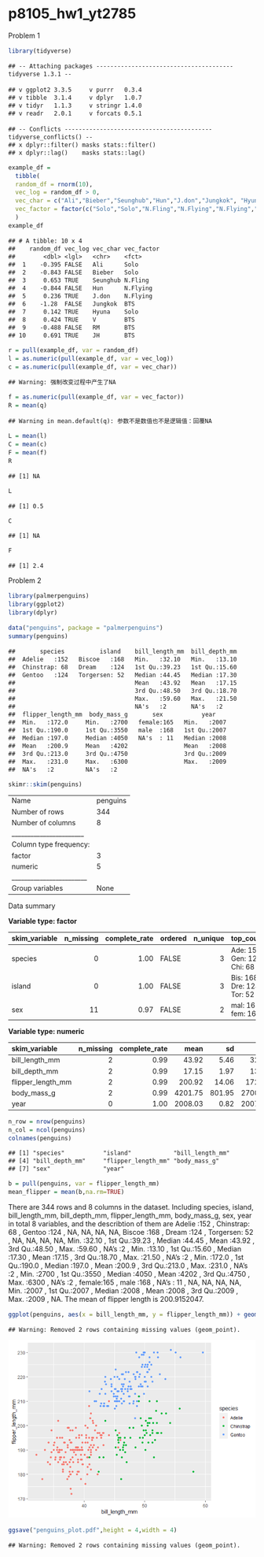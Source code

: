 p8105\_hw1\_yt2785
================

Problem 1

``` r
library(tidyverse)
```

    ## -- Attaching packages --------------------------------------- tidyverse 1.3.1 --

    ## v ggplot2 3.3.5     v purrr   0.3.4
    ## v tibble  3.1.4     v dplyr   1.0.7
    ## v tidyr   1.1.3     v stringr 1.4.0
    ## v readr   2.0.1     v forcats 0.5.1

    ## -- Conflicts ------------------------------------------ tidyverse_conflicts() --
    ## x dplyr::filter() masks stats::filter()
    ## x dplyr::lag()    masks stats::lag()

``` r
example_df = 
  tibble(
  random_df = rnorm(10),
  vec_log = random_df > 0,
  vec_char = c("Ali","Bieber","Seunghub","Hun","J.don","Jungkok", "Hyuna","V","RM","JH"),
  vec_factor = factor(c("Solo","Solo","N.Fling","N.Flying","N.Flying","BTS", "Solo","BTS","BTS","BTS"))
  )
example_df
```

    ## # A tibble: 10 x 4
    ##    random_df vec_log vec_char vec_factor
    ##        <dbl> <lgl>   <chr>    <fct>     
    ##  1    -0.395 FALSE   Ali      Solo      
    ##  2    -0.843 FALSE   Bieber   Solo      
    ##  3     0.653 TRUE    Seunghub N.Fling   
    ##  4    -0.844 FALSE   Hun      N.Flying  
    ##  5     0.236 TRUE    J.don    N.Flying  
    ##  6    -1.28  FALSE   Jungkok  BTS       
    ##  7     0.142 TRUE    Hyuna    Solo      
    ##  8     0.424 TRUE    V        BTS       
    ##  9    -0.488 FALSE   RM       BTS       
    ## 10     0.691 TRUE    JH       BTS

``` r
r = pull(example_df, var = random_df)
l = as.numeric(pull(example_df, var = vec_log))
c = as.numeric(pull(example_df, var = vec_char))
```

    ## Warning: 强制改变过程中产生了NA

``` r
f = as.numeric(pull(example_df, var = vec_factor))
R = mean(q)
```

    ## Warning in mean.default(q): 参数不是数值也不是逻辑值：回覆NA

``` r
L = mean(l)
C = mean(c)
F = mean(f)
R
```

    ## [1] NA

``` r
L
```

    ## [1] 0.5

``` r
C
```

    ## [1] NA

``` r
F
```

    ## [1] 2.4

Problem 2

``` r
library(palmerpenguins)
library(ggplot2)
library(dplyr)
```

``` r
data("penguins", package = "palmerpenguins")
summary(penguins)
```

    ##       species          island    bill_length_mm  bill_depth_mm  
    ##  Adelie   :152   Biscoe   :168   Min.   :32.10   Min.   :13.10  
    ##  Chinstrap: 68   Dream    :124   1st Qu.:39.23   1st Qu.:15.60  
    ##  Gentoo   :124   Torgersen: 52   Median :44.45   Median :17.30  
    ##                                  Mean   :43.92   Mean   :17.15  
    ##                                  3rd Qu.:48.50   3rd Qu.:18.70  
    ##                                  Max.   :59.60   Max.   :21.50  
    ##                                  NA's   :2       NA's   :2      
    ##  flipper_length_mm  body_mass_g       sex           year     
    ##  Min.   :172.0     Min.   :2700   female:165   Min.   :2007  
    ##  1st Qu.:190.0     1st Qu.:3550   male  :168   1st Qu.:2007  
    ##  Median :197.0     Median :4050   NA's  : 11   Median :2008  
    ##  Mean   :200.9     Mean   :4202                Mean   :2008  
    ##  3rd Qu.:213.0     3rd Qu.:4750                3rd Qu.:2009  
    ##  Max.   :231.0     Max.   :6300                Max.   :2009  
    ##  NA's   :2         NA's   :2

``` r
skimr::skim(penguins)
```

|                                                  |          |
|:-------------------------------------------------|:---------|
| Name                                             | penguins |
| Number of rows                                   | 344      |
| Number of columns                                | 8        |
| \_\_\_\_\_\_\_\_\_\_\_\_\_\_\_\_\_\_\_\_\_\_\_   |          |
| Column type frequency:                           |          |
| factor                                           | 3        |
| numeric                                          | 5        |
| \_\_\_\_\_\_\_\_\_\_\_\_\_\_\_\_\_\_\_\_\_\_\_\_ |          |
| Group variables                                  | None     |

Data summary

**Variable type: factor**

| skim\_variable | n\_missing | complete\_rate | ordered | n\_unique | top\_counts                 |
|:---------------|-----------:|---------------:|:--------|----------:|:----------------------------|
| species        |          0 |           1.00 | FALSE   |         3 | Ade: 152, Gen: 124, Chi: 68 |
| island         |          0 |           1.00 | FALSE   |         3 | Bis: 168, Dre: 124, Tor: 52 |
| sex            |         11 |           0.97 | FALSE   |         2 | mal: 168, fem: 165          |

**Variable type: numeric**

| skim\_variable      | n\_missing | complete\_rate |    mean |     sd |     p0 |     p25 |     p50 |    p75 |   p100 | hist  |
|:--------------------|-----------:|---------------:|--------:|-------:|-------:|--------:|--------:|-------:|-------:|:------|
| bill\_length\_mm    |          2 |           0.99 |   43.92 |   5.46 |   32.1 |   39.23 |   44.45 |   48.5 |   59.6 | ▃▇▇▆▁ |
| bill\_depth\_mm     |          2 |           0.99 |   17.15 |   1.97 |   13.1 |   15.60 |   17.30 |   18.7 |   21.5 | ▅▅▇▇▂ |
| flipper\_length\_mm |          2 |           0.99 |  200.92 |  14.06 |  172.0 |  190.00 |  197.00 |  213.0 |  231.0 | ▂▇▃▅▂ |
| body\_mass\_g       |          2 |           0.99 | 4201.75 | 801.95 | 2700.0 | 3550.00 | 4050.00 | 4750.0 | 6300.0 | ▃▇▆▃▂ |
| year                |          0 |           1.00 | 2008.03 |   0.82 | 2007.0 | 2007.00 | 2008.00 | 2009.0 | 2009.0 | ▇▁▇▁▇ |

``` r
n_row = nrow(penguins)
n_col = ncol(penguins)
colnames(penguins)
```

    ## [1] "species"           "island"            "bill_length_mm"   
    ## [4] "bill_depth_mm"     "flipper_length_mm" "body_mass_g"      
    ## [7] "sex"               "year"

``` r
b = pull(penguins, var = flipper_length_mm)
mean_flipper = mean(b,na.rm=TRUE)
```

There are 344 rows and 8 columns in the dataset. Including species,
island, bill\_length\_mm, bill\_depth\_mm, flipper\_length\_mm,
body\_mass\_g, sex, year in total 8 variables, and the describtion of
them are Adelie :152 , Chinstrap: 68 , Gentoo :124 , NA, NA, NA, NA,
Biscoe :168 , Dream :124 , Torgersen: 52 , NA, NA, NA, NA, Min. :32.10 ,
1st Qu.:39.23 , Median :44.45 , Mean :43.92 , 3rd Qu.:48.50 , Max.
:59.60 , NA’s :2 , Min. :13.10 , 1st Qu.:15.60 , Median :17.30 , Mean
:17.15 , 3rd Qu.:18.70 , Max. :21.50 , NA’s :2 , Min. :172.0 , 1st
Qu.:190.0 , Median :197.0 , Mean :200.9 , 3rd Qu.:213.0 , Max. :231.0 ,
NA’s :2 , Min. :2700 , 1st Qu.:3550 , Median :4050 , Mean :4202 , 3rd
Qu.:4750 , Max. :6300 , NA’s :2 , female:165 , male :168 , NA’s : 11 ,
NA, NA, NA, NA, Min. :2007 , 1st Qu.:2007 , Median :2008 , Mean :2008 ,
3rd Qu.:2009 , Max. :2009 , NA. The mean of flipper length is
200.9152047.

``` r
ggplot(penguins, aes(x = bill_length_mm, y = flipper_length_mm)) + geom_point(aes(color = species))
```

    ## Warning: Removed 2 rows containing missing values (geom_point).

![](p8105_hw1_yt2785_files/figure-gfm/unnamed-chunk-6-1.png)<!-- -->

``` r
ggsave("penguins_plot.pdf",height = 4,width = 4)
```

    ## Warning: Removed 2 rows containing missing values (geom_point).
